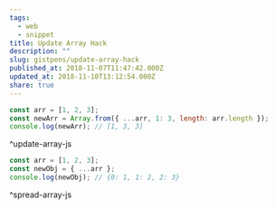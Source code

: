 ```yaml
---
tags:
  - web
  - snippet
title: Update Array Hack
description: ""
slug: gistpens/update-array-hack
published_at: 2018-11-07T11:47:42.000Z
updated_at: 2018-11-10T13:12:54.000Z
share: true
---
```


```js title="update-array.js"
const arr = [1, 2, 3];
const newArr = Array.from({ ...arr, 1: 3, length: arr.length });
console.log(newArr); // [1, 3, 3]
```

^update-array-js

```js title="spread-array.js"
const arr = [1, 2, 3];
const newObj = { ...arr };
console.log(newObj); // {0: 1, 1: 2, 2: 3}
```

^spread-array-js
